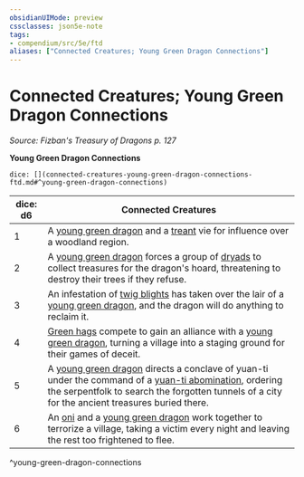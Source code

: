 ```yaml
---
obsidianUIMode: preview
cssclasses: json5e-note
tags:
- compendium/src/5e/ftd
aliases: ["Connected Creatures; Young Green Dragon Connections"]
---
```

# Connected Creatures; Young Green Dragon Connections
*Source: Fizban's Treasury of Dragons p. 127* 

**Young Green Dragon Connections**

`dice: [](connected-creatures-young-green-dragon-connections-ftd.md#^young-green-dragon-connections)`

| dice: d6 | Connected Creatures |
|----------|---------------------|
| 1 | A [young green dragon](/3-Mechanics/CLI/bestiary/dragon/young-green-dragon.md) and a [treant](/3-Mechanics/CLI/bestiary/plant/treant.md) vie for influence over a woodland region. |
| 2 | A [young green dragon](/3-Mechanics/CLI/bestiary/dragon/young-green-dragon.md) forces a group of [dryads](/3-Mechanics/CLI/bestiary/fey/dryad.md) to collect treasures for the dragon's hoard, threatening to destroy their trees if they refuse. |
| 3 | An infestation of [twig blights](/3-Mechanics/CLI/bestiary/plant/twig-blight.md) has taken over the lair of a [young green dragon](/3-Mechanics/CLI/bestiary/dragon/young-green-dragon.md), and the dragon will do anything to reclaim it. |
| 4 | [Green hags](/3-Mechanics/CLI/bestiary/fey/green-hag.md) compete to gain an alliance with a [young green dragon](/3-Mechanics/CLI/bestiary/dragon/young-green-dragon.md), turning a village into a staging ground for their games of deceit. |
| 5 | A [young green dragon](/3-Mechanics/CLI/bestiary/dragon/young-green-dragon.md) directs a conclave of yuan-ti under the command of a [yuan-ti abomination](/3-Mechanics/CLI/bestiary/monstrosity/yuan-ti-abomination.md), ordering the serpentfolk to search the forgotten tunnels of a city for the ancient treasures buried there. |
| 6 | An [oni](/3-Mechanics/CLI/bestiary/giant/oni.md) and a [young green dragon](/3-Mechanics/CLI/bestiary/dragon/young-green-dragon.md) work together to terrorize a village, taking a victim every night and leaving the rest too frightened to flee. |
^young-green-dragon-connections